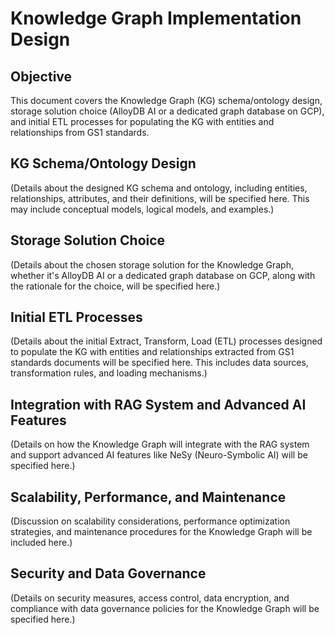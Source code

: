 # Knowledge Graph Implementation Design

## Objective

This document covers the Knowledge Graph (KG) schema/ontology design, storage solution choice (AlloyDB AI or a dedicated graph database on GCP), and initial ETL processes for populating the KG with entities and relationships from GS1 standards.

## KG Schema/Ontology Design

(Details about the designed KG schema and ontology, including entities, relationships, attributes, and their definitions, will be specified here. This may include conceptual models, logical models, and examples.)

## Storage Solution Choice

(Details about the chosen storage solution for the Knowledge Graph, whether it's AlloyDB AI or a dedicated graph database on GCP, along with the rationale for the choice, will be specified here.)

## Initial ETL Processes

(Details about the initial Extract, Transform, Load (ETL) processes designed to populate the KG with entities and relationships extracted from GS1 standards documents will be specified here. This includes data sources, transformation rules, and loading mechanisms.)

## Integration with RAG System and Advanced AI Features

(Details on how the Knowledge Graph will integrate with the RAG system and support advanced AI features like NeSy (Neuro-Symbolic AI) will be specified here.)

## Scalability, Performance, and Maintenance

(Discussion on scalability considerations, performance optimization strategies, and maintenance procedures for the Knowledge Graph will be included here.)

## Security and Data Governance

(Details on security measures, access control, data encryption, and compliance with data governance policies for the Knowledge Graph will be specified here.)